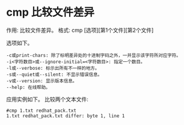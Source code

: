# cmp 比较文件差异

作用: 比较文件差异。
格式: cmp [选项][第1个文件][第2个文件]

选项如下。
```
-c或print-chars: 除了标明差异处的十进制字码之外，一并显示该字符所对应字符。 
-i<字符数目>或--ignore-initial=<字符数目>: 指定一个数目。
-l或--verbose: 标示出所有不一样的地方。
-s或--quiet或--silent: 不显示错误信息。
-v或--version: 显示版本信息。
--help: 在线帮助。
```

应用实例如下。
比较两个文本文件:
```
#cmp 1.txt redhat_pack.txt
1.txt redhat_pack.txt differ: byte 1, line 1
```